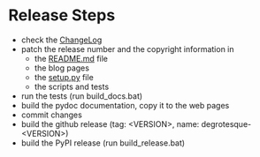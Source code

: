Release Steps
=============

* check the [ChangeLog](https://github.com/dkrajzew/degrotesque/blob/master/CHANGES.md)
* patch the release number and the copyright information in
  * the [README.md](https://github.com/dkrajzew/degrotesque/blob/master/README.md) file
  * the blog pages
  * the [setup.py](https://github.com/dkrajzew/degrotesque/blob/master/setup.py) file
  * the scripts and tests
* run the tests (run build_docs.bat)
* build the pydoc documentation, copy it to the web pages
* commit changes
* build the github release (tag: &lt;VERSION&gt;, name: degrotesque-&lt;VERSION&gt;)
* build the PyPI release (run build_release.bat)

